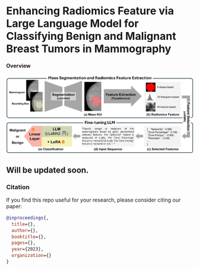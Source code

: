 # Enhancing Radiomics Feature via Large Language Model for Classifying Benign and Malignant Breast Tumors in Mammography

#### Overview

![fig1](/asset/fig.png)



## Will be updated soon.

   

### Citation

If you find this repo useful for your research, please consider citing our paper:

```bibtex
@inproceedings{,
  title={},
  author={},
  booktitle={},
  pages={},
  year={2023},
  organization={}
}
```
